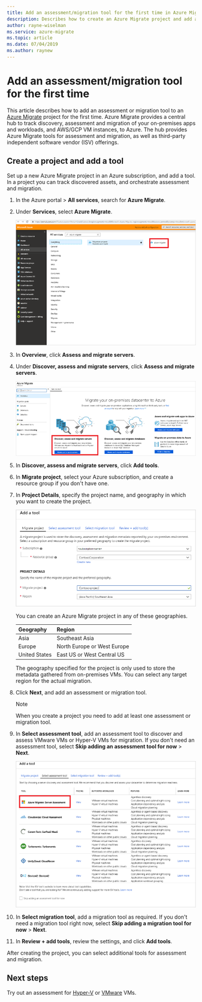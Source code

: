 ```yaml
---
title: Add an assessment/migration tool for the first time in Azure Migrate| Microsoft Docs
description: Describes how to create an Azure Migrate project and add an assessment/migration tool.
author: rayne-wiselman
ms.service: azure-migrate
ms.topic: article
ms.date: 07/04/2019
ms.author: raynew
---
```




# Add an assessment/migration tool for the first time

This article describes how to add an assessment or migration tool to an [Azure Migrate](migrate-overview.md) project for the first time.  Azure Migrate provides a central hub to track discovery, assessment and migration of your on-premises apps and workloads, and AWS/GCP VM instances, to Azure. The hub provides Azure Migrate tools for assessment and migration, as well as third-party independent software vendor (ISV) offerings. 

## Create a project and add a tool

Set up a new Azure Migrate project in an Azure subscription, and add a tool. In a project you can track discovered assets, and orchestrate assessment and migration.

1. In the Azure portal > **All services**, search for **Azure Migrate**.
2. Under **Services**, select **Azure Migrate**.

    ![Set up Azure Migrate](./media/how-to-add-tool-first-time/azure-migrate-search.png)

3. In **Overview**, click **Assess and migrate servers**.
4. Under **Discover, assess and migrate servers**, click **Assess and migrate servers**.

    ![Discover and assess servers](./media/how-to-add-tool-first-time/assess-migrate.png)

1. In **Discover, assess and migrate servers**, click **Add tools**.
2. In **Migrate project**, select your Azure subscription, and create a resource group if you don't have one.
3. In **Project Details**, specify the project name, and geography in which you want to create the project. 

    ![Create an Azure Migrate project](./media/how-to-add-tool-first-time/migrate-project.png)

    You can create an Azure Migrate project in any of these geographies.

    **Geography** | **Region**
    --- | ---
    Asia | Southeast Asia
    Europe | North Europe or West Europe
    United States | East US or West Central US

    The geography specified for the project is only used to store the metadata gathered from on-premises VMs. You can select any target region for the actual migration.

4. Click **Next**, and add an assessment or migration tool.

    > [!NOTE]
    > When you create a project you need to add at least one assessment or migration tool.
5. In **Select assessment tool**, add an assessment tool to discover and assess VMware VMs or Hyper-V VMs for migration. If you don't need an assessment tool, select **Skip adding an assessment tool for now** > **Next**.

    ![Add an assessment tool](./media/how-to-add-tool-first-time/assessment-tool.png)

6. In **Select migration tool**, add a migration tool as required. If you don't need a migration tool right now, select **Skip adding a migration tool for now** > **Next**.
7. In **Review + add tools**, review the settings, and click **Add tools**.

After creating the project, you can select additional tools for assessment and migration.

## Next steps

Try out an assessment for [Hyper-V](tutorial-prepare-hyper-v.md) or [VMware](tutorial-prepare-vmware.md) VMs.
